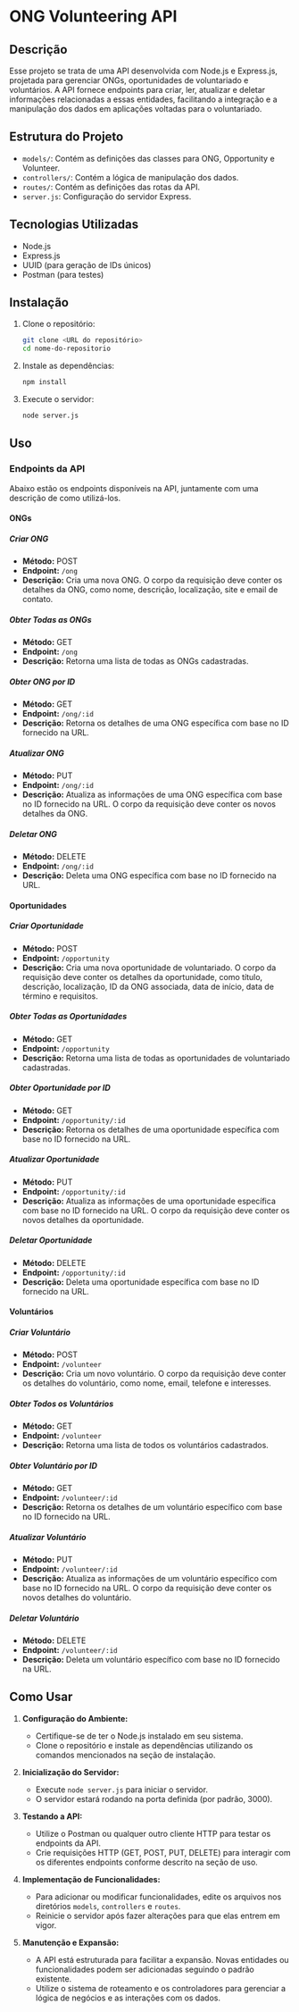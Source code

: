 # ONG Volunteering API

## Descrição

Esse projeto se trata de uma API desenvolvida com Node.js e Express.js, projetada para gerenciar ONGs, oportunidades de voluntariado e voluntários. A API fornece endpoints para criar, ler, atualizar e deletar informações relacionadas a essas entidades, facilitando a integração e a manipulação dos dados em aplicações voltadas para o voluntariado.

## Estrutura do Projeto

- `models/`: Contém as definições das classes para ONG, Opportunity e Volunteer.
- `controllers/`: Contém a lógica de manipulação dos dados.
- `routes/`: Contém as definições das rotas da API.
- `server.js`: Configuração do servidor Express.

## Tecnologias Utilizadas

- Node.js
- Express.js
- UUID (para geração de IDs únicos)
- Postman (para testes)

## Instalação

1. Clone o repositório:
    ```bash
    git clone <URL do repositório>
    cd nome-do-repositorio
    ```

2. Instale as dependências:
    ```bash
    npm install
    ```

3. Execute o servidor:
    ```bash
    node server.js
    ```

## Uso

### Endpoints da API

Abaixo estão os endpoints disponíveis na API, juntamente com uma descrição de como utilizá-los.

#### ONGs

##### Criar ONG
- **Método:** POST
- **Endpoint:** `/ong`
- **Descrição:** Cria uma nova ONG. O corpo da requisição deve conter os detalhes da ONG, como nome, descrição, localização, site e email de contato.

##### Obter Todas as ONGs
- **Método:** GET
- **Endpoint:** `/ong`
- **Descrição:** Retorna uma lista de todas as ONGs cadastradas.

##### Obter ONG por ID
- **Método:** GET
- **Endpoint:** `/ong/:id`
- **Descrição:** Retorna os detalhes de uma ONG específica com base no ID fornecido na URL.

##### Atualizar ONG
- **Método:** PUT
- **Endpoint:** `/ong/:id`
- **Descrição:** Atualiza as informações de uma ONG específica com base no ID fornecido na URL. O corpo da requisição deve conter os novos detalhes da ONG.

##### Deletar ONG
- **Método:** DELETE
- **Endpoint:** `/ong/:id`
- **Descrição:** Deleta uma ONG específica com base no ID fornecido na URL.

#### Oportunidades

##### Criar Oportunidade
- **Método:** POST
- **Endpoint:** `/opportunity`
- **Descrição:** Cria uma nova oportunidade de voluntariado. O corpo da requisição deve conter os detalhes da oportunidade, como título, descrição, localização, ID da ONG associada, data de início, data de término e requisitos.

##### Obter Todas as Oportunidades
- **Método:** GET
- **Endpoint:** `/opportunity`
- **Descrição:** Retorna uma lista de todas as oportunidades de voluntariado cadastradas.

##### Obter Oportunidade por ID
- **Método:** GET
- **Endpoint:** `/opportunity/:id`
- **Descrição:** Retorna os detalhes de uma oportunidade específica com base no ID fornecido na URL.

##### Atualizar Oportunidade
- **Método:** PUT
- **Endpoint:** `/opportunity/:id`
- **Descrição:** Atualiza as informações de uma oportunidade específica com base no ID fornecido na URL. O corpo da requisição deve conter os novos detalhes da oportunidade.

##### Deletar Oportunidade
- **Método:** DELETE
- **Endpoint:** `/opportunity/:id`
- **Descrição:** Deleta uma oportunidade específica com base no ID fornecido na URL.

#### Voluntários

##### Criar Voluntário
- **Método:** POST
- **Endpoint:** `/volunteer`
- **Descrição:** Cria um novo voluntário. O corpo da requisição deve conter os detalhes do voluntário, como nome, email, telefone e interesses.

##### Obter Todos os Voluntários
- **Método:** GET
- **Endpoint:** `/volunteer`
- **Descrição:** Retorna uma lista de todos os voluntários cadastrados.

##### Obter Voluntário por ID
- **Método:** GET
- **Endpoint:** `/volunteer/:id`
- **Descrição:** Retorna os detalhes de um voluntário específico com base no ID fornecido na URL.

##### Atualizar Voluntário
- **Método:** PUT
- **Endpoint:** `/volunteer/:id`
- **Descrição:** Atualiza as informações de um voluntário específico com base no ID fornecido na URL. O corpo da requisição deve conter os novos detalhes do voluntário.

##### Deletar Voluntário
- **Método:** DELETE
- **Endpoint:** `/volunteer/:id`
- **Descrição:** Deleta um voluntário específico com base no ID fornecido na URL.

## Como Usar

1. **Configuração do Ambiente:**
   - Certifique-se de ter o Node.js instalado em seu sistema.
   - Clone o repositório e instale as dependências utilizando os comandos mencionados na seção de instalação.

2. **Inicialização do Servidor:**
   - Execute `node server.js` para iniciar o servidor.
   - O servidor estará rodando na porta definida (por padrão, 3000).

3. **Testando a API:**
   - Utilize o Postman ou qualquer outro cliente HTTP para testar os endpoints da API.
   - Crie requisições HTTP (GET, POST, PUT, DELETE) para interagir com os diferentes endpoints conforme descrito na seção de uso.

4. **Implementação de Funcionalidades:**
   - Para adicionar ou modificar funcionalidades, edite os arquivos nos diretórios `models`, `controllers` e `routes`.
   - Reinicie o servidor após fazer alterações para que elas entrem em vigor.

5. **Manutenção e Expansão:**
   - A API está estruturada para facilitar a expansão. Novas entidades ou funcionalidades podem ser adicionadas seguindo o padrão existente.
   - Utilize o sistema de roteamento e os controladores para gerenciar a lógica de negócios e as interações com os dados.

